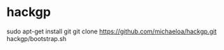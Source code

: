 # hackgp

  sudo apt-get install git
  git clone https://github.com/michaeloa/hackgp.git
  hackgp/bootstrap.sh
